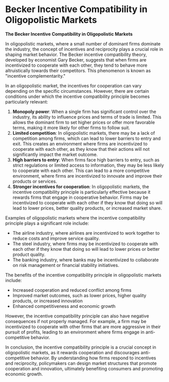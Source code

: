 # Becker Incentive Compatibility in Oligopolistic Markets

**The Becker Incentive Compatibility in Oligopolistic Markets**

In oligopolistic markets, where a small number of dominant firms dominate the industry, the concept of incentives and reciprocity plays a crucial role in shaping market behavior. The Becker incentive compatibility theory, developed by economist Gary Becker, suggests that when firms are incentivized to cooperate with each other, they tend to behave more altruistically towards their competitors. This phenomenon is known as "incentive complementarity."

In an oligopolistic market, the incentives for cooperation can vary depending on the specific circumstances. However, there are certain conditions under which the incentive compatibility principle becomes particularly relevant:

1. **Monopoly power**: When a single firm has significant control over the industry, its ability to influence prices and terms of trade is limited. This allows the dominant firm to set higher prices or offer more favorable terms, making it more likely for other firms to follow suit.
2. **Limited competition**: In oligopolistic markets, there may be a lack of competition among firms, which can lead to lower barriers to entry and exit. This creates an environment where firms are incentivized to cooperate with each other, as they know that their actions will not significantly impact the market outcome.
3. **High barriers to entry**: When firms face high barriers to entry, such as strict regulations or limited access to information, they may be less likely to cooperate with each other. This can lead to a more competitive environment, where firms are incentivized to innovate and improve their products or services.
4. **Stronger incentives for cooperation**: In oligopolistic markets, the incentive compatibility principle is particularly effective because it rewards firms that engage in cooperative behavior. Firms may be incentivized to cooperate with each other if they know that doing so will lead to lower prices, better quality products, or increased market share.

Examples of oligopolistic markets where the incentive compatibility principle plays a significant role include:

* The airline industry, where airlines are incentivized to work together to reduce costs and improve service quality.
* The steel industry, where firms may be incentivized to cooperate with each other if they know that doing so will lead to lower prices or better product quality.
* The banking industry, where banks may be incentivized to collaborate on risk management or financial stability initiatives.

The benefits of the incentive compatibility principle in oligopolistic markets include:

* Increased cooperation and reduced conflict among firms
* Improved market outcomes, such as lower prices, higher quality products, or increased innovation
* Enhanced competitiveness and economic growth

However, the incentive compatibility principle can also have negative consequences if not properly managed. For example, a firm may be incentivized to cooperate with other firms that are more aggressive in their pursuit of profits, leading to an environment where firms engage in anti-competitive behavior.

In conclusion, the incentive compatibility principle is a crucial concept in oligopolistic markets, as it rewards cooperation and discourages anti-competitive behavior. By understanding how firms respond to incentives and reciprocity, policymakers can design market structures that promote cooperation and innovation, ultimately benefiting consumers and promoting economic growth.
